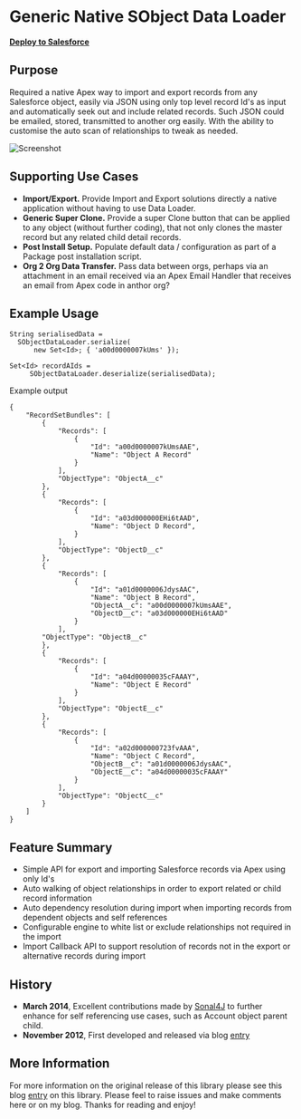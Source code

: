 Generic Native SObject Data Loader
==================================

**[Deploy to Salesforce](https://githubsfdeploy.herokuapp.com/app/githubdeploy/afawcett/apex-sobjectdataloader)**

Purpose
-------

Required a native Apex way to import and export records from any Salesforce object, easily via JSON using only top level record Id's as input and automatically seek out and include related records. Such JSON could be emailed, stored, transmitted to another org easily. With the ability to customise the auto scan of relationships to tweak as needed.

![Screenshot](http://andrewfawcett.files.wordpress.com/2012/11/screen-shot-2012-11-19-at-18-38-44.png)

Supporting Use Cases
--------------------

- **Import/Export.** Provide Import and Export solutions directly a native application without having to use Data Loader.
- **Generic Super Clone.** Provide a super Clone button that can be applied to any object (without further coding), that not only clones the master record but any related child detail records.
- **Post Install Setup.** Populate default data / configuration as part of a Package post installation script.
- **Org 2 Org Data Transfer.** Pass data between orgs, perhaps via an attachment in an email received via an Apex Email Handler that receives an email from Apex code in anthor org?

Example Usage
------------- 

    String serialisedData =
      SObjectDataLoader.serialize(
          new Set<Id>; { 'a00d0000007kUms' });
          
    Set<Id> recordAIds =
         SObjectDataLoader.deserialize(serialisedData);

Example output 

    {
        "RecordSetBundles": [
            {
                "Records": [
                    {
                        "Id": "a00d0000007kUmsAAE",
                        "Name": "Object A Record"
                    }
                ],
                "ObjectType": "ObjectA__c"
            },
            {
                "Records": [
                    {
                        "Id": "a03d000000EHi6tAAD",
                        "Name": "Object D Record",
                    }
                ],
                "ObjectType": "ObjectD__c"
            },
            {
                "Records": [
                    {
                        "Id": "a01d0000006JdysAAC",
                        "Name": "Object B Record",
                        "ObjectA__c": "a00d0000007kUmsAAE",
                        "ObjectD__c": "a03d000000EHi6tAAD"
                    }
                ],
            "ObjectType": "ObjectB__c"
            },
            {
                "Records": [
                    {
                        "Id": "a04d00000035cFAAAY",
                        "Name": "Object E Record"
                    }
                ],
                "ObjectType": "ObjectE__c"
            },
            {
                "Records": [
                    {
                        "Id": "a02d000000723fvAAA",
                        "Name": "Object C Record",
                        "ObjectB__c": "a01d0000006JdysAAC",
                        "ObjectE__c": "a04d00000035cFAAAY"
                    }
                ],
                "ObjectType": "ObjectC__c"
            }
        ]
    }

Feature Summary
---------------

- Simple API for export and importing Salesforce records via Apex using only Id's
- Auto walking of object relationships in order to export related or child record information
- Auto dependency resolution during import when importing records from dependent objects and self references
- Configurable engine to white list or exclude relationships not required in the import
- Import Callback API to support resolution of records not in the export or alternative records during import

History
-------

- **March 2014**, Excellent contributions made by [Sonal4J](https://github.com/Sonal4J) to further enhance for self referencing use cases, such as Account object parent child.
- **November 2012**, First developed and released via blog [entry](http://andrewfawcett.wordpress.com/2012/11/19/generic-native-sobject-data-loader)

More Information
----------------

For more information on the original release of this library please see this blog [entry](http://andrewfawcett.wordpress.com/2012/11/19/generic-native-sobject-data-loader) on this library. Please feel to raise issues and make comments here or on my blog. Thanks for reading and enjoy!

